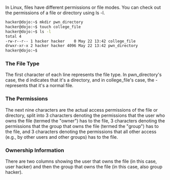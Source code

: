 In Linux, files have different permissions or file modes. You can check out the permissions of a file or directory using ls -l.

```bash
hacker@dojo:~$ mkdir pwn_directory
hacker@dojo:~$ touch college_file
hacker@dojo:~$ ls -l
total 4
-rw-r--r-- 1 hacker hacker    0 May 22 13:42 college_file
drwxr-xr-x 2 hacker hacker 4096 May 22 13:42 pwn_directory
hacker@dojo:~$
```

### The File Type
The first character of each line represents the file type. In pwn_directory's case, the d indicates that it's a directory, and in college_file's case, the - represents that it's a normal file.

### The Permissions
The next nine characters are the actual access permissions of the file or directory, split into 3 characters denoting the permissions that the user who owns the file (termed the "owner") has to the file, 3 characters denoting the permissions that the group that owns the file (termed the "group") has to the file, and 3 characters denoting the permissions that all other access (e.g., by other users and other groups) has to the file.

### Ownership Information
There are two columns showing the user that owns the file (in this case, user hacker) and then the group that owns the file (in this case, also group hacker).